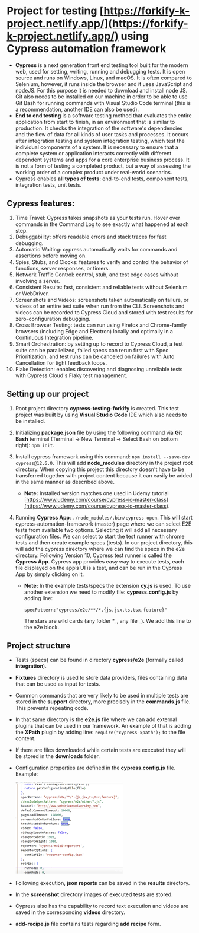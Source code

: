# Project for testing [https://forkify-k-project.netlify.app/](https://forkify-k-project.netlify.app/) using Cypress automation framework

- **Cypress** is a next generation front end testing tool built for the modern web, used for setting, writing, running and debugging tests. It is open source and runs on Windows, Linux, and macOS. It is often compared to Selenium, however, it runs inside the browser and it uses JavaScript and nodeJS. For this purpose it is needed to download and install node JS. Git also needs to be installed on our machine in order to be able to use Git Bash for running commands with Visual Studio Code terminal (this is a recommendation, another IDE can also be used).
- **End to end testing** is a software testing method that evaluates the entire application from start to finish, in an environment that is similar to production. It checks the integration of the software's dependencies and the flow of data for all kinds of user tasks and processes. It occurs after integration testing and system integration testing, which test the individual components of a system. It is necessary to ensure that a complete system or application interacts correctly with different dependent systems and apps for a core enterprise business process. It is not a form of testing a completed product, but a way of assessing the working order of a complex product under real-world scenarios.
- Cypress enables **all types of tests**: end-to-end tests, component tests, integration tests, unit tests.

## Cypress features:

1. Time Travel: Cypress takes snapshots as your tests run. Hover over commands in the Command Log to see exactly what happened at each step.
2. Debuggability: offers readable errors and stack traces for fast debugging.
3. Automatic Waiting: cypress automatically waits for commands and assertions before moving on.
4. Spies, Stubs, and Clocks: features to verify and control the behavior of functions, server responses, or timers.
5. Network Traffic Control: control, stub, and test edge cases without involving a server.
6. Consistent Results: fast, consistent and reliable tests without Selenium or WebDriver.
7. Screenshots and Videos: screenshots taken automatically on failure, or videos of an entire test suite when run from the CLI. Screenshots and videos can be recorded to Cypress Cloud and stored with test results for zero-configuration debugging.
8. Cross Browser Testing: tests can run using Firefox and Chrome-family browsers (including Edge and Electron) locally and optimally in a Continuous Integration pipeline.
9. Smart Orchestration: by setting up to record to Cypress Cloud, a test suite can be parallelized, failed specs can rerun first with Spec Prioritization, and test runs can be canceled on failures with Auto Cancellation for tight feedback loops.
10. Flake Detection: enables discovering and diagnosing unreliable tests with Cypress Cloud's Flaky test management.

## Setting up our project

1. Root project directory **cypress-testing-forkify** is created. This test project was built by using **Visual Studio Code** IDE which also needs to be installed.
2. Initializing **package.json** file by using the following command via **Git Bash** terminal (Terminal -> New Terminal -> Select Bash on bottom right): `npm init`.
3. Install cypress framework using this command: `npm install --save-dev cypress@12.6.0`. This will add **node_modules** directory in the project root directory. When copying this project this directory doesn't have to be transferred together with project content because it can easily be added in the same manner as described above.

   - **Note:** Installed version matches one used in Udemy tutorial [https://www.udemy.com/course/cypress-io-master-class](https://www.udemy.com/course/cypress-io-master-class).

4. Running **Cypress App**: `./node_modules/.bin/cypress open`. This will start cypress-automation-framework (master) page where we can select E2E tests from available two options. Selecting it will add all necessary configuration files. We can select to start the test runner with chrome tests and then create example specs (tests). In our project directory, this will add the cypress directory where we can find the specs in the e2e directory. Following Version 10, Cypress test runner is called the **Cypress App**. Cypress app provides easy way to execute tests, each file displayed on the app’s UI is a test, and can be run in the Cypress App by simply clicking on it.

   - **Note:** In the example tests/specs the extension **cy.js** is used. To use another extension we need to modify file: **cypress.config.js** by adding line:

     ```
     specPattern:"cypress/e2e/**/*.{js,jsx,ts,tsx,feature}"
     ```

     The stars are wild cards (any folder \*_, any file _). We add this line to the e2e block.

## Project structure

- Tests (specs) can be found in directory **cypress/e2e** (formally called **integration**).
- **Fixtures** directory is used to store data providers, files containing data that can be used as input for tests.
- Common commands that are very likely to be used in multiple tests are stored in the **support** directory, more precisely in the **commands.js** file. This prevents repeating code.
- In that same directory is the **e2e.js** file where we can add external plugins that can be used in our framework. An example of that is adding the **XPath** plugin by adding line: `require("cypress-xpath");` to the file content.
- If there are files downloaded while certain tests are executed they will be stored in the **downloads** folder.
- Configuration properties are defined in the **cypress.config.js** file. Example:

  ![Overwriting settings in the cypress.config.js file](./cypress/fixtures/readme-images/config-overwriting.png)

- Following execution, **json reports** can be saved in the **results** directory.
- In the **screenshot** directory images of executed tests are stored.
- Cypress also has the capability to record text execution and videos are saved in the corresponding **videos** directory.

- **add-recipe.js** file contains tests regarding **add recipe** form.
